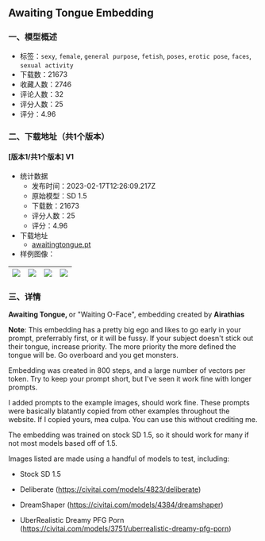 ## Awaiting Tongue Embedding
### 一、模型概述

- 标签：`sexy`, `female`, `general purpose`, `fetish`, `poses`, `erotic pose`, `faces`, `sexual activity`
- 下载数：21673
- 收藏人数：2746
- 评论人数：32
- 评分人数：25
- 评分：4.96

### 二、下载地址（共1个版本）

#### [版本1/共1个版本] V1

- 统计数据
  - 发布时间：2023-02-17T12:26:09.217Z
  - 原始模型：SD 1.5
  - 下载数：21673
  - 评分人数：25
  - 评分：4.96
- 下载地址
  - [awaitingtongue.pt](https://civitai.com/api/download/models/8954)
- 样例图像：

| <img src="https://image.civitai.com/xG1nkqKTMzGDvpLrqFT7WA/efbeb36f-59ef-4a01-babf-b3f397a96f00/width=450/85854.jpeg" /> | <img src="https://image.civitai.com/xG1nkqKTMzGDvpLrqFT7WA/a92a20ae-5058-4ce6-74a0-b525501b2e00/width=450/85561.jpeg" /> | <img src="https://image.civitai.com/xG1nkqKTMzGDvpLrqFT7WA/df021fc5-2ed6-4f73-0074-d5df2a06a200/width=450/85554.jpeg" /> | <img src="https://image.civitai.com/xG1nkqKTMzGDvpLrqFT7WA/80b0494e-97c5-4e1b-588f-fed2bff0ce00/width=450/85573.jpeg" /> |
| ---- | ---- | ---- | ---- |


### 三、详情
<p><strong>Awaiting Tongue, </strong>or "Waiting O-Face", embedding created by <strong>Airathias</strong></p><p></p><p><strong>Note</strong>: This embedding has a pretty big ego and likes to go early in your prompt, preferrably first, or it will be fussy. If your subject doesn't stick out their tongue, increase priority. The more priority the more defined the tongue will be. Go overboard and you get monsters.</p><p>Embedding was created in 800 steps, and a large number of vectors per token. Try to keep your prompt short, but I've seen it work fine with longer prompts.</p><p>I added prompts to the example images, should work fine. These prompts were basically blatantly copied from other examples throughout the website. If I copied yours, mea culpa. You can use this without crediting me.</p><p>The embedding was trained on stock SD 1.5, so it should work for many if not most models based off of 1.5.</p><p>Images listed are made using a handful of models to test, including:</p><ul><li><p>Stock SD 1.5</p></li><li><p>Deliberate (<a target="_blank" rel="ugc" href="https://civitai.com/models/4823/deliberate">https://civitai.com/models/4823/deliberate</a>)</p></li><li><p>DreamShaper (<a target="_blank" rel="ugc" href="https://civitai.com/models/4384/dreamshaper">https://civitai.com/models/4384/dreamshaper</a>)</p></li><li><p>UberRealistic Dreamy PFG Porn (<a target="_blank" rel="ugc" href="https://civitai.com/models/3751/uberrealistic-dreamy-pfg-porn">https://civitai.com/models/3751/uberrealistic-dreamy-pfg-porn</a>)</p></li></ul>